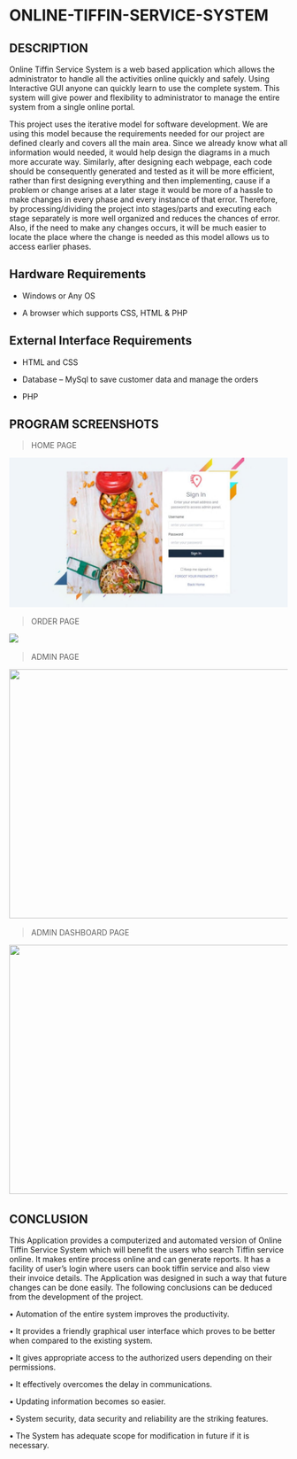 # ONLINE-TIFFIN-SERVICE-SYSTEM

## DESCRIPTION

Online Tiffin Service System is a web based application which allows the administrator to handle
all the activities online quickly and safely. Using Interactive GUI anyone can quickly learn to use
the complete system. This system will give power and flexibility to administrator to manage the
entire system from a single online portal. 

This project uses the iterative model for software development.
We are using this model because the requirements needed for our project are defined clearly and
covers all the main area. Since we already know what all information would needed, it would help
design the diagrams in a much more accurate way. Similarly, after designing each webpage, each
code should be consequently generated and tested as it will be more efficient, rather than first
designing everything and then implementing, cause if a problem or change arises at a later stage it
would be more of a hassle to make changes in every phase and every instance of that error.
Therefore, by processing/dividing the project into stages/parts and executing each stage separately
is more well organized and reduces the chances of error. Also, if the need to make any changes
occurs, it will be much easier to locate the place where the change is needed as this model allows
us to access earlier phases.



 ## Hardware Requirements
* Windows or Any OS

* A browser which supports CSS, HTML & PHP



## External Interface Requirements

* HTML and CSS

* Database – MySql to save customer data and manage the orders
  
* PHP

## PROGRAM SCREENSHOTS

> HOME PAGE

<img src="image/admin_page.jpg">

> ORDER PAGE

<img src= "dashboard.php">

> ADMIN PAGE

<img src="https://github.com/Alpana2007/ONLINE-TIFFIN-SERVICE-SYSTEM/blob/main/images/admin_page.jpg" width="700px" height="450px">

> ADMIN DASHBOARD PAGE

<img src="https://github.com/Alpana2007/ONLINE-TIFFIN-SERVICE-SYSTEM/blob/main/images/dashboard.jpg" width="700px" height="450px">


## CONCLUSION
This Application provides a computerized and automated version of Online Tiffin Service
System which will benefit the users who search Tiffin service online. It makes entire process
online and can generate reports. It has a facility of user’s login where users can book tiffin service
and also view their invoice details. The Application was designed in such a way that future
changes can be done easily. The following conclusions can be deduced from the development
of the project.

• Automation of the entire system improves the productivity.

• It provides a friendly graphical user interface which proves to be better when compared to
the existing system.

• It gives appropriate access to the authorized users depending on their permissions.

• It effectively overcomes the delay in communications.

• Updating information becomes so easier.

• System security, data security and reliability are the striking features.

• The System has adequate scope for modification in future if it is necessary.

